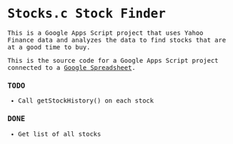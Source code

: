<style>
    * {
        font-family: monospace;
    }
</style>
[Stocks.c]: "https://docs.google.com/spreadsheets/d/1LmKym1CGtdVEEe9QNJSNLMLZe8i-LHT1XLxPj3SgSkM/edit?usp=sharing" "Stocks.c"
# Stocks.c Stock Finder
This is a Google Apps Script project that uses Yahoo Finance data and analyzes the data to find stocks that are at a good time to buy.

This is the source code for a Google Apps Script project connected to a [Google Spreadsheet][Stocks.c].

### TODO
- Call getStockHistory\() on each stock

### DONE
- Get list of all stocks